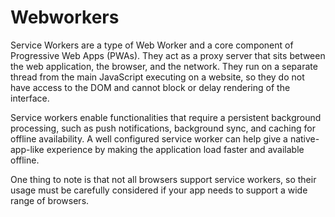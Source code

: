 # Webworkers

Service Workers are a type of Web Worker and a core component of Progressive Web Apps (PWAs). They act as a proxy server that sits between the web application, the browser, and the network. They run on a separate thread from the main JavaScript executing on a website, so they do not have access to the DOM and cannot block or delay rendering of the interface.

Service workers enable functionalities that require a persistent background processing, such as push notifications, background sync, and caching for offline availability. A well configured service worker can help give a native-app-like experience by making the application load faster and available offline.

One thing to note is that not all browsers support service workers, so their usage must be carefully considered if your app needs to support a wide range of browsers.
